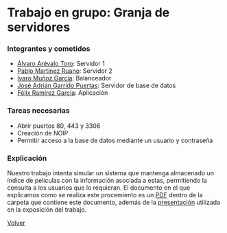 # Trabajo en grupo: Granja de servidores

### Integrantes y cometidos
* [Álvaro Arévalo Toro](https://github.com/AlvaroAT95): Servidor 1
* [Pablo Martínez Ruano](https://github.com/pabe94): Servidor 2
* [lvaro Muñoz García](https://github.com/alvaromgs): Balanceador
* [José Adrián Garrido Puertas](https://github.com/JoseAdriGP): Servidor de base de datos
* [Félix Ramírez García](https://github.com/felixramirezgarcia): Aplicación

### Tareas necesarias
* Abrir puertos 80, 443 y 3306
* Creación de NOIP
* Permitir acceso a la base de datos mediante un usuario y contraseña

### Explicación
Nuestro trabajo intenta simular un sistema que mantenga almacenado un índice de peliculas con la información asociada a estas, permitiendo la consulta a los usuarios que lo requieran.
El documento en el que explicamos como se realiza este procemiento es un [PDF](https://github.com/JoseAdriGP/SWAP/blob/master/Trabajo%20en%20grupo/memoria.pdf) dentro de la carpeta que contiene este documento, además de la [presentación](https://github.com/JoseAdriGP/SWAP/blob/master/Trabajo%20en%20grupo/Presentaci%C3%B3n.pdf) utilizada en la exposición del trabajo.

[Volver](https://github.com/JoseAdriGP/SWAP-Practicas/blob/master/README.md)
